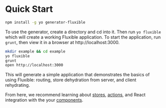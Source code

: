 # Quick Start

 ```bash
npm install -g yo generator-fluxible
 ```

To use the generator, create a directory and cd into it. Then run `yo fluxible` which will create a working Fluxible application. To start the application, run `grunt`, then view it in a browser at http://localhost:3000.

```bash
mkdir example && cd example
yo fluxible
grunt
open http://localhost:3000
```

This will generate a simple application that demonstrates the basics of using Fluxible: routing, store dehydration from server, and client rehydrating.

From here, we recommend learning about [stores](api/Stores.md), [actions](api/Actions.md), and React integration with the your [components](api/Components.md).
